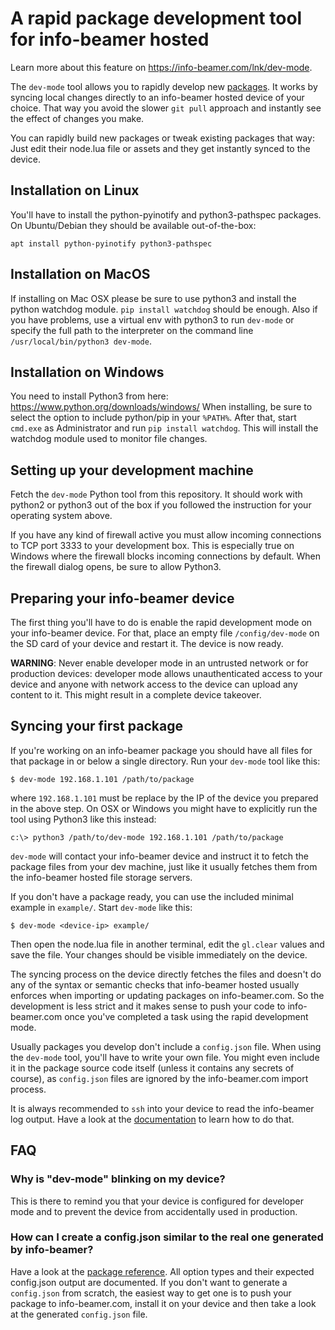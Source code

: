 # A rapid package development tool for info-beamer hosted

Learn more about this feature on https://info-beamer.com/lnk/dev-mode.

The `dev-mode` tool allows you to rapidly develop new
[packages](https://info-beamer.com/doc/building-packages). It works
by syncing local changes directly to an info-beamer hosted device of
your choice. That way you avoid the slower `git pull` approach
and instantly see the effect of changes you make.

You can rapidly build new packages or tweak existing packages
that way: Just edit their node.lua file or assets and they get
instantly synced to the device.

## Installation on Linux

You'll have to install the python-pyinotify and python3-pathspec
packages. On Ubuntu/Debian they should be available out-of-the-box:

```
apt install python-pyinotify python3-pathspec
```

## Installation on MacOS

If installing on Mac OSX please be sure to use python3 and
install the python watchdog module. `pip install watchdog`
should be enough. Also if you have problems, use a virtual
env with python3 to run `dev-mode` or specify the full path
to the interpreter on the command line `/usr/local/bin/python3 dev-mode`.

## Installation on Windows

You need to install Python3 from here: https://www.python.org/downloads/windows/
When installing, be sure to select the option to include python/pip in your
`%PATH%`. After that, start `cmd.exe` as Administrator and
run `pip install watchdog`. This will install the watchdog module
used to monitor file changes.

## Setting up your development machine

Fetch the `dev-mode` Python tool from this repository. It should work
with python2 or python3 out of the box if you followed the instruction for
your operating system above.

If you have any kind of firewall active you must allow incoming
connections to TCP port 3333 to your development box. This is especially
true on Windows where the firewall blocks incoming connections by
default. When the firewall dialog opens, be sure to allow Python3.

## Preparing your info-beamer device

The first thing you'll have to do is enable the rapid development
mode on your info-beamer device. For that, place an empty file
`/config/dev-mode` on the SD card of your device and restart it.
The device is now ready.

**WARNING**: Never enable developer mode in an untrusted network
or for production devices: developer mode allows unauthenticated
access to your device and anyone with network access to the
device can upload any content to it. This might result in a complete
device takeover.

## Syncing your first package

If you're working on an info-beamer package you should have all
files for that package in or below a single directory. Run your
`dev-mode` tool like this:

```
$ dev-mode 192.168.1.101 /path/to/package
```

where `192.168.1.101` must be replace by the IP of the device you
prepared in the above step. On OSX or Windows you might have to
explicitly run the tool using Python3 like this instead:

```
c:\> python3 /path/to/dev-mode 192.168.1.101 /path/to/package
```

`dev-mode` will contact your info-beamer device and instruct it
to fetch the package files from your dev machine, just like
it usually fetches them from the info-beamer hosted file
storage servers.

If you don't have a package ready, you can use the included
minimal example in `example/`. Start `dev-mode` like this:

```
$ dev-mode <device-ip> example/
```

Then open the node.lua file in another terminal, edit the
`gl.clear` values and save the file. Your changes should
be visible immediately on the device.

The syncing process on the device directly fetches the files and
doesn't do any of the syntax or semantic checks that info-beamer
hosted usually enforces when importing or updating packages on
info-beamer.com. So the development is less strict and it makes
sense to push your code to info-beamer.com once you've completed
a task using the rapid development mode.

Usually packages you develop don't include a `config.json` file.
When using the `dev-mode` tool, you'll have to write your own
file. You might even include it in the package source code
itself (unless it contains any secrets of course), as `config.json`
files are ignored by the info-beamer.com import process.

It is always recommended to `ssh` into your device to read the
info-beamer log output. Have a look at the
[documentation](https://info-beamer.com/doc/debugging) to learn
how to do that.

## FAQ

### Why is "dev-mode" blinking on my device?

This is there to remind you that your device is configured for
developer mode and to prevent the device from accidentally used
in production.

### How can I create a config.json similar to the real one generated by info-beamer?

Have a look at the [package reference](https://info-beamer.com/doc/package-reference).
All option types and their expected config.json output are documented. If you don't
want to generate a `config.json` from scratch, the easiest way to get one is
to push your package to info-beamer.com, install it on your device and then
take a look at the generated `config.json` file.
